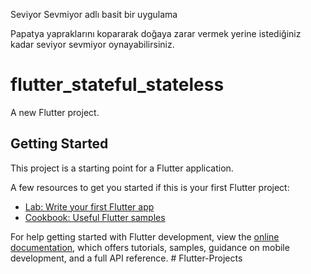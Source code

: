 Seviyor Sevmiyor adlı basit bir uygulama

Papatya yapraklarını kopararak doğaya zarar vermek yerine istediğiniz kadar seviyor sevmiyor oynayabilirsiniz.
# flutter_stateful_stateless


A new Flutter project.

## Getting Started

This project is a starting point for a Flutter application.

A few resources to get you started if this is your first Flutter project:

- [Lab: Write your first Flutter app](https://docs.flutter.dev/get-started/codelab)
- [Cookbook: Useful Flutter samples](https://docs.flutter.dev/cookbook)

For help getting started with Flutter development, view the
[online documentation](https://docs.flutter.dev/), which offers tutorials,
samples, guidance on mobile development, and a full API reference.
#   F l u t t e r - P r o j e c t s 
 
 
